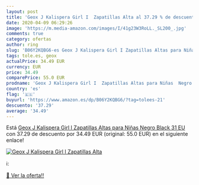 ```yaml
---
layout: post
title: 'Geox J Kalispera Girl I  Zapatillas Alta al 37.29 % de descuento'
date: 2020-04-09 06:29:26
image: 'https://m.media-amazon.com/images/I/41g23W3RoLL._SL200_.jpg'
comments: true
category: ofertas
author: ring
slug: 'B06Y2KQBG6-es Geox J Kalispera Girl I Zapatillas Altas para Niñas Negro...'
tags: tole.es, geox
actualPrice: 34.49 EUR
currency: EUR
price: 34.49
comparePrice: 55.0 EUR
prodname: 'Geox J Kalispera Girl I  Zapatillas Altas para Niñas  Negro  Black   31 EU'
country: 'es'
flag: '🇪🇸'
buyurl: 'https://www.amazon.es/dp/B06Y2KQBG6/?tag=tolees-21'
descuento: '37.29'
average: '34.49'
---
```


Está [Geox J Kalispera Girl I  Zapatillas Altas para Niñas  Negro  Black   31 EU](https://www.amazon.es/dp/B06Y2KQBG6/?tag=tolees-21) con 37.29 de descuento por 34.49 EUR (original: 55.0 EUR) en el siguiente enlace!

[![Geox J Kalispera Girl I  Zapatillas Alta](https://m.media-amazon.com/images/I/41g23W3RoLL._SL200_.jpg)](https://www.amazon.es/dp/B06Y2KQBG6/?tag=tolees-21)

ℹ️:


[🛒 Ver la oferta!!](https://www.amazon.es/dp/B06Y2KQBG6/?tag=tolees-21)
